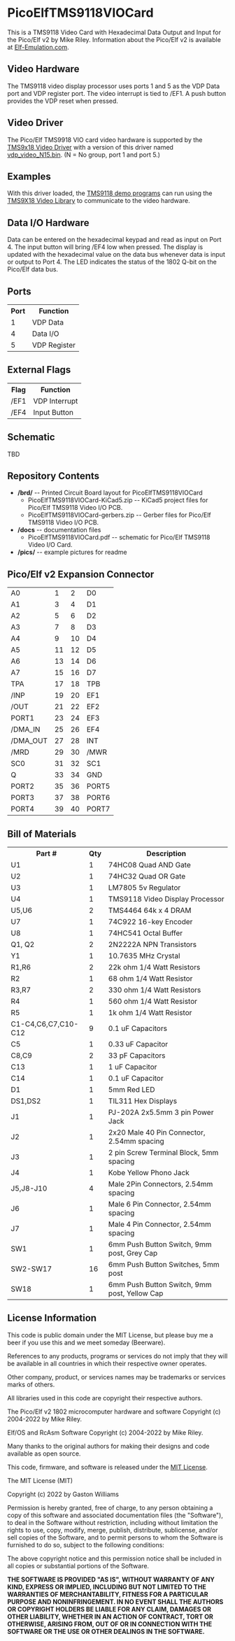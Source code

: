 # PicoElfTMS9118VIOCard
This is a TMS9118 Video Card with Hexadecimal Data Output and Input for the Pico/Elf v2 by Mike Riley. Information about the Pico/Elf v2 is available at [Elf-Emulation.com](http://www.elf-emulation.com/).

Video Hardware
--------------
The TMS9118 video display processor uses ports 1 and 5 as the VDP Data port and VDP register port.  The video interrupt is tied to /EF1.   A push button provides the VDP reset when pressed.

Video Driver
------------
The Pico/Elf TMS9918 VIO card video hardware is supported by the [TMS9x18 Video Driver](https://github.com/fourstix/Elfos-TMS9X18-Driver) with a version of this driver named [vdp_video_N15.bin](https://github.com/fourstix/Elfos-TMS9X18-Driver/blob/main/bin/tms9x18_N15.bin). (N = No group, port 1 and port 5.)

Examples
---------
With this driver loaded, the [TMS9118 demo programs](https://github.com/fourstix/Elfos-TMS9118-Demos) can run using the [TMS9X18 Video Library](https://github.com/fourstix/Elfos-TMS9X18-Library) to communicate to the video hardware.

Data I/O Hardware
-----------------
Data can be entered on the hexadecimal keypad and read as input on Port 4. The input button will bring /EF4 low  when pressed. The display is updated with the hexadecimal value on the data bus whenever data is input or output to Port 4. The LED indicates the status of the 1802 Q-bit on the Pico/Elf data bus.

Ports
------
<table>
<tr><th>Port</th><th>Function</th></tr>
<tr><td>1</td><td>VDP Data</td></tr>
<tr><td>4</td><td>Data I/O</td></tr>
<tr><td>5</td><td>VDP Register</td></tr>
</table>

External Flags
--------------
<table>
<tr><th>Flag</th><th>Function</th></tr>
<tr><td>/EF1</td><td>VDP Interrupt</td></tr>
<tr><td>/EF4</td><td>Input Button</td></tr>
</table>

Schematic
---------
TBD

Repository Contents
-------------------
* **/brd/** -- Printed Circuit Board layout for PicoElfTMS9118VIOCard
  * PicoElfTMS9118VIOCard-KiCad5.zip -- KiCad5 project files for Pico/Elf TMS9118 Video I/O PCB.
  * PicoElfTMS9118VIOCard-gerbers.zip -- Gerber files for Pico/Elf TMS9118 Video I/O PCB.
* **/docs** -- documentation files
  * PicoElfTMS9118VIOCard.pdf -- schematic for Pico/Elf TMS9118 Video I/O Card.
* **/pics/** -- example pictures for readme

Pico/Elf v2 Expansion Connector
-------------------------------
<table>
<tr><td>A0</td><td>1</td><td>2</td><td>D0</td></tr>
<tr><td>A1</td><td>3</td><td>4</td><td>D1</td></tr>
<tr><td>A2</td><td>5</td><td>6</td><td>D2</td></tr>
<tr><td>A3</td><td>7</td><td>8</td><td>D3</td></tr>
<tr><td>A4</td><td>9</td><td>10</td><td>D4</td></tr>
<tr><td>A5</td><td>11</td><td>12</td><td>D5</td></tr>
<tr><td>A6</td><td>13</td><td>14</td><td>D6</td></tr>
<tr><td>A7</td><td>15</td><td>16</td><td>D7</td></tr>
<tr><td>TPA</td><td>17</td><td>18</td><td>TPB</td></tr>
<tr><td>/INP</td><td>19</td><td>20</td><td>EF1</td></tr>
<tr><td>/OUT</td><td>21</td><td>22</td><td>EF2</td></tr>
<tr><td>PORT1</td><td>23</td><td>24</td><td>EF3</td></tr>
<tr><td>/DMA_IN</td><td>25</td><td>26</td><td>EF4</td></tr>
<tr><td>/DMA_OUT</td><td>27</td><td>28</td><td>INT</td></tr>
<tr><td>/MRD</td><td>29</td><td>30</td><td>/MWR</td></tr>
<tr><td>SC0</td><td>31</td><td>32</td><td>SC1</td></tr>
<tr><td>Q</td><td>33</td><td>34</td><td>GND</td></tr>
<tr><td>PORT2</td><td>35</td><td>36</td><td>PORT5</td></tr>
<tr><td>PORT3</td><td>37</td><td>38</td><td>PORT6</td></tr>
<tr><td>PORT4</td><td>39</td><td>40</td><td>PORT7</td></tr>
</table>

Bill of Materials
-----------------
<table>
<tr><th colspan = "2">Part #</th><th>Qty</th><th>Description</th></tr>
<tr><td colspan = "2">U1</td><td>1</td><td>74HC08 Quad AND Gate</td></tr>
<tr><td colspan = "2">U2</td><td>1</td><td>74HC32 Quad OR Gate</td></tr>
<tr><td colspan = "2">U3</td><td>1</td><td>LM7805 5v Regulator</td></tr>
<tr><td colspan = "2">U4</td><td>1</td><td>TMS9118 Video Display Processor</td></tr>
<tr><td colspan = "2">U5,U6</td><td>2</td><td>TMS4464 64k x 4 DRAM</td></tr>
<tr><td colspan = "2">U7</td><td>1</td><td>74C922 16-key Encoder</td></tr>
<tr><td colspan = "2">U8</td><td>1</td><td>74HC541 Octal Buffer</td></tr>
<tr><td colspan = "2">Q1, Q2</td><td>2</td><td>2N2222A NPN Transistors</td></tr>
<tr><td colspan = "2">Y1</td><td>1</td><td>10.7635 MHz Crystal</td></tr>
<tr><td colspan = "2">R1,R6</td><td>2</td><td>22k ohm 1/4 Watt Resistors</td></tr>
<tr><td colspan = "2">R2</td><td>1</td><td>68 ohm 1/4 Watt Resistor</td></tr>
<tr><td colspan = "2">R3,R7</td><td>2</td><td>330 ohm 1/4 Watt Resistors</td></tr>
<tr><td colspan = "2">R4</td><td>1</td><td>560 ohm 1/4 Watt Resistor</td></tr>
<tr><td colspan = "2">R5</td><td>1</td><td>1k ohm 1/4 Watt Resistor</td></tr>
<tr><td colspan = "2">C1-C4,C6,C7,C10-C12</td><td>9</td><td>0.1 uF Capacitors</td></tr>
<tr><td colspan = "2">C5</td><td>1</td><td>0.33 uF Capacitor</td></tr>
<tr><td colspan = "2">C8,C9</td><td>2</td><td>33 pF Capacitors</td></tr>
<tr><td colspan = "2">C13</td><td>1</td><td>1 uF Capacitor</td></tr>
<tr><td colspan = "2">C14</td><td>1</td><td>0.1 uF Capacitor</td></tr>
<tr><td colspan = "2">D1</td><td>1</td><td>5mm Red LED</td></tr>
<tr><td colspan = "2">DS1,DS2</td><td>1</td><td>TIL311 Hex Displays</td></tr>
<tr><td colspan = "2">J1</td><td>1</td><td>PJ-202A 2x5.5mm 3 pin Power Jack</td></tr>
<tr><td colspan = "2">J2</td><td>1</td><td>2x20 Male 40 Pin Connector, 2.54mm spacing</td></tr>
<tr><td colspan = "2">J3</td><td>1</td><td>2 pin Screw Terminal Block, 5mm spacing</td></tr>
<tr><td colspan = "2">J4</td><td>1</td><td>Kobe Yellow Phono Jack</td></tr>
<tr><td colspan = "2">J5,J8-J10</td><td>4</td><td>Male  2Pin Connectors, 2.54mm spacing</td></tr>
<tr><td colspan = "2">J6</td><td>1</td><td>Male 6 Pin Connector, 2.54mm spacing</td></tr>
<tr><td colspan = "2">J7</td><td>1</td><td>Male 4 Pin Connector, 2.54mm spacing</td></tr>
<tr><td colspan = "2">SW1</td><td>1</td><td>6mm Push Button Switch, 9mm post, Grey Cap</td></tr>
<tr><td colspan = "2">SW2-SW17</td><td>16</td><td>6mm Push Button Switches, 5mm post</td></tr>
<tr><td colspan = "2">SW18</td><td>1</td><td>6mm Push Button Switch, 9mm post, Yellow Cap</td></tr>
</table>

License Information
-------------------
This code is public domain under the MIT License, but please buy me a beer
if you use this and we meet someday (Beerware).

References to any products, programs or services do not imply
that they will be available in all countries in which their respective owner operates.

Other company, product, or services names may be trademarks or services marks of others.

All libraries used in this code are copyright their respective authors.

The Pico/Elf v2 1802 microcomputer hardware and software
Copyright (c) 2004-2022 by Mike Riley.

Elf/OS and RcAsm Software
Copyright (c) 2004-2022 by Mike Riley.

Many thanks to the original authors for making their designs and code available as open source.

This code, firmware, and software is released under the [MIT License](http://opensource.org/licenses/MIT).

The MIT License (MIT)

Copyright (c) 2022 by Gaston Williams

Permission is hereby granted, free of charge, to any person obtaining a copy
of this software and associated documentation files (the "Software"), to deal
in the Software without restriction, including without limitation the rights
to use, copy, modify, merge, publish, distribute, sublicense, and/or sell
copies of the Software, and to permit persons to whom the Software is
furnished to do so, subject to the following conditions:

The above copyright notice and this permission notice shall be included in all
copies or substantial portions of the Software.

**THE SOFTWARE IS PROVIDED "AS IS", WITHOUT WARRANTY OF ANY KIND, EXPRESS OR IMPLIED, INCLUDING BUT NOT LIMITED TO THE WARRANTIES OF MERCHANTABILITY,
FITNESS FOR A PARTICULAR PURPOSE AND NONINFRINGEMENT. IN NO EVENT SHALL THE
AUTHORS OR COPYRIGHT HOLDERS BE LIABLE FOR ANY CLAIM, DAMAGES OR OTHER
LIABILITY, WHETHER IN AN ACTION OF CONTRACT, TORT OR OTHERWISE, ARISING FROM, OUT OF OR IN CONNECTION WITH THE SOFTWARE OR THE USE OR OTHER DEALINGS IN THE
SOFTWARE.**
